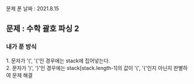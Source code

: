 문제 푼 날짜 : 2021.8.15

<h2>문제 : 수학 괄호 파싱 2</h2>

<h3>내가 푼 방식</h3>
<div>1. 문자가 '(', '{'인 경우에는 stack에 집어넣는다.</div>
<div>2. 문자가 ')', '}'인 경우에는 stack[stack.length-1]의 값이 '(', '{'인지 아닌지 판별하여 문제 해결</div>

